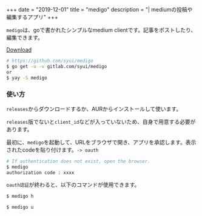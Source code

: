+++
date = "2019-12-01"
title = "medigo"
description = "| mediumの投稿や編集するアプリ"
+++

`medigo`は、goで書かれたシンプルなmedium clientです。記事をポストしたり、編集できます。

[Download](https://github.com/syui/medigo/releases)

```sh
# https://github.com/syui/medigo
$ go get -u -v gitlab.com/syui/medigo
or
$ yay -S medigo
```

### 使い方

`releases`からダウンロードするか、AURからインストールして使います。

`releases`版でないと`client_id`などが入っていないため、自身で用意する必要があります。

最初に、`medigo`を起動して、URLをブラウザで開き、アプリを承認します。表示されたcodeを貼り付けます。`-> oauth`

```sh
# If authentication does not exist, open the browser.
$ medigo
authorization code : xxxx
```

`oauth認証`が終わると、以下のコマンドが使用できます。

```sh
$ medigo h

$ medigo u
```

